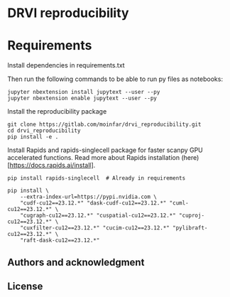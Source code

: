 # DRVI reproducibility

# Requirements
Install dependencies in requirements.txt

Then run the following commands to be able to run py files as notebooks:
```commandline
jupyter nbextension install jupytext --user --py
jupyter nbextension enable jupytext --user --py
```

Install the reproducibility package
```commandline
git clone https://gitlab.com/moinfar/drvi_reproducibility.git
cd drvi_reproducibility
pip install -e .
```

Install Rapids and rapids-singlecell package for faster scanpy GPU accelerated functions.
Read more about Rapids installation (here)[https://docs.rapids.ai/install].
```commandline
pip install rapids-singlecell  # Already in requirements

pip install \
    --extra-index-url=https://pypi.nvidia.com \
    "cudf-cu12==23.12.*" "dask-cudf-cu12==23.12.*" "cuml-cu12==23.12.*" \
    "cugraph-cu12==23.12.*" "cuspatial-cu12==23.12.*" "cuproj-cu12==23.12.*" \
    "cuxfilter-cu12==23.12.*" "cucim-cu12==23.12.*" "pylibraft-cu12==23.12.*" \
    "raft-dask-cu12==23.12.*"
```

## Authors and acknowledgment

## License
